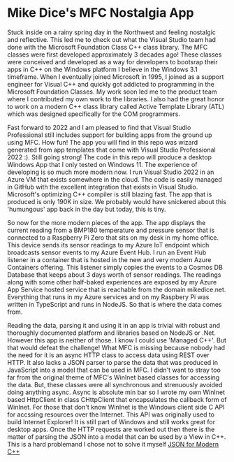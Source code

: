 # Mike Dice's MFC Nostalgia App

Stuck inside on a rainy spring day in the Northwest and feeling nostalgic and reflective. This led me to check out what the Visual Studio team had done with the Microsoft Foundation Class C++ class library. The MFC classes were first developed approximately 3 decades ago! These classes were conceived and developed as a way for developers to bootsrap their apps in C++ on the Windows platform I believe in the Windows 3.1 timeframe. When I eventually joined Microsoft in 1995, I joined as a support engineer for Visual C++ and quickly got addicted to programming in the Microsoft Foundation Classes. My work soon led me to the product team where I contributed my own work to the libraries. I also had the great honor to work on a modern C++ class library called Active Template Library (ATL) which was designed specifically for the COM programmers.

Fast forward to 2022 and I am pleased to find that Visual Studio Professional still includes support for building apps from the ground up using MFC. How fun! The app you will find in this repo was wizard generated from app templates that come with Visual Studio Professional 2022 :). Still going strong! The code in this repo will produce a desktop Windows App that I only tested on Windows 11. The experience of developing is so much more modern now. I run Visual Studio 2022 in an Azure VM that exists somewhere in the cloud. The code is easily managed in GitHub with the excellent integration that exists in Visual Studio. Microsoft's optimizing C++ compiler is still blazing fast. The app that is produced is only 190K in size. We probably would have snickered about this 'humungous' app back in the day but today, this is tiny.

So now for the more modern pieces of the app. The app displays the current reading from a BMP180 temperature and pressure sensor that is connected to a Raspberry Pi Zero that sits on my desk in my home office. This device sends its sensor readings to my Azure IoT endpoint which broadcasts sensor events to my Azure Event Hub. I run an Event Hub listener in a container that is hosted in the new and very modern Azure Containers offering. This listener simply copies the events to a Cosmos DB Database that keeps about 3 days worth of sensor readings. The readings along with some other half-baked experiences are exposed by my Azure App Service hosted service that is reachable from the domain mikedice.net. Everything that runs in my Azure services and on my Raspbery Pi was written in TypeScript and runs in NodeJS. So that is where the data comes from.

Reading the data, parsing it and using it in an app is trivial with robust and thoroughly documented platform and libraries based on NodeJS or .Net. However this app is neither of those. I know I could use 'Managed C++'. But that would defeat the challenge! What MFC is missing because nobody had the need for it is an async HTTP class to access data using REST over HTTP. It also lacks a JSON parser to parse the data that was produced in JavaScript into a model that can be used in MFC. I didn't want to stray too far from the original theme of MFC's WinInet based classes for accessing the data. But, these classes were all synchronous and strenuously avoided doing anything async. Async is absolute min bar so I wrote my own WinInet based HttpClient in class CHttpClient that encapsulates the callback form of WinInet. For those that don't know WinInet is the Windows client side C API for accssing resources over the Internet. This API was originally used to build Internet Explorer! It is still part of Windows and still works great for desktop apps. Once the HTTP requests are worked out then there is the matter of parsing the JSON into a model that can be used by a View in C++. This is a hard problemand I chose not to solve it myself [JSON for Modern C++](https://github.com/nlohmann/json)
